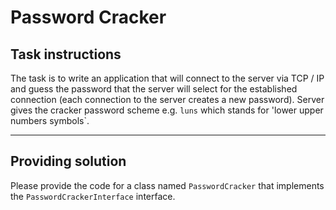 # Password Cracker

## Task instructions

The task is to write an application that will connect to the server via TCP / IP and guess the password that the server will select for the established connection (each connection to the server creates a new password). Server gives the cracker password scheme e.g. `luns` which stands for 'lower upper numbers symbols`.

---

## Providing solution

Please provide the code for a class named `PasswordCracker` that implements the `PasswordCrackerInterface` interface.
